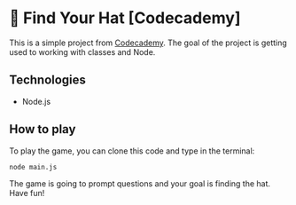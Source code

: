# 🎩 Find Your Hat [Codecademy]
This is a simple project from [Codecademy](https://www.codecademy.com/). The goal of the project is getting used to working with classes and Node.
## Technologies
- Node.js
## How to play
To play the game, you can clone this code and type in the terminal:

    node main.js
The game is going to prompt questions and your goal is finding the hat. Have fun!
